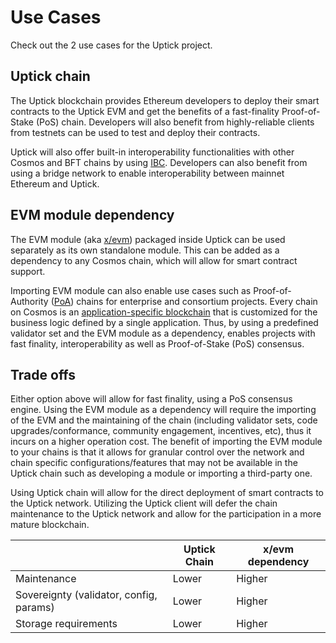 # Use Cases

Check out the 2 use cases for the Uptick project.

## Uptick chain

The Uptick blockchain provides Ethereum developers to deploy their smart contracts to the Uptick EVM and get the benefits of a fast-finality Proof-of-Stake (PoS) chain. Developers will also benefit from highly-reliable clients from testnets can be used to test and deploy their contracts.

Uptick will also offer built-in interoperability functionalities with other Cosmos and BFT chains by using [IBC](https://cosmos.network/ibc). Developers can also benefit from using a bridge network to enable interoperability between mainnet Ethereum and Uptick.

## EVM module dependency

The EVM module (aka [x/evm](https://github.com/tharsis/ethermint/tree/main/x/evm)) packaged inside Uptick can be used separately as its own standalone module. This can be added as a dependency to any Cosmos chain, which will allow for smart contract support.

Importing EVM module can also enable use cases such as Proof-of-Authority ([PoA](https://en.wikipedia.org/wiki/Proof\_of\_authority)) chains for enterprise and consortium projects. Every chain on Cosmos is an [application-specific blockchain](https://docs.cosmos.network/master/intro/why-app-specific.html) that is customized for the business logic defined by a single application. Thus, by using a predefined validator set and the EVM module as a dependency, enables projects with fast finality, interoperability as well as Proof-of-Stake (PoS) consensus.

## Trade offs

Either option above will allow for fast finality, using a PoS consensus engine. Using the EVM module as a dependency will require the importing of the EVM and the maintaining of the chain (including validator sets, code upgrades/conformance, community engagement, incentives, etc), thus it incurs on a higher operation cost. The benefit of importing the EVM module to your chains is that it allows for granular control over the network and chain specific configurations/features that may not be available in the Uptick chain such as developing a module or importing a third-party one.

Using Uptick chain will allow for the direct deployment of smart contracts to the Uptick network. Utilizing the Uptick client will defer the chain maintenance to the Uptick network and allow for the participation in a more mature blockchain.

|                                         | Uptick Chain | x/evm dependency |
| --------------------------------------- | ------------ | ---------------- |
| Maintenance                             | Lower        | Higher           |
| Sovereignty (validator, config, params) | Lower        | Higher           |
| Storage requirements                    | Lower        | Higher           |
